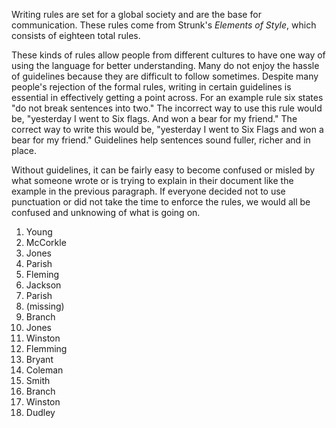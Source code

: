 Writing rules are set for a global society and are the base for communication. These rules come from Strunk's *Elements of Style*, which consists of eighteen total rules.

These kinds of rules allow people from different cultures to have one way of using the language for better understanding.  Many do not enjoy the hassle of guidelines because they are difficult to follow sometimes. Despite many people's rejection of the formal rules, writing in certain guidelines is essential in effectively getting a point across. For an example rule six states "do not break sentences into two."  The incorrect way to use this rule would be, "yesterday I went to Six flags. And won a bear for my friend."  The correct way to write this would be, "yesterday I went to Six Flags and won a bear for my friend."  Guidelines help sentences sound fuller, richer and in place.

Without guidelines, it can be fairly easy to become confused or misled by what someone wrote or is trying to explain in their document like the example in the previous paragraph.  If everyone decided not to use punctuation or did not take the time to enforce the rules, we would all be confused and unknowing of what is going on. 

1. Young
2. McCorkle
3. Jones
4. Parish
5. Fleming
6. Jackson
7. Parish
8. (missing)
9. Branch
10. Jones
11. Winston
12. Flemming
13. Bryant
14. Coleman
15. Smith
16. Branch
17. Winston
18. Dudley

